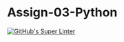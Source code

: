 # Assign-03-Python
[![GitHub's Super Linter](README.md/../../../workflows/Mr%20Coxall's%20Super%20Linter/badge.svg)](README.md/../../../actions)
